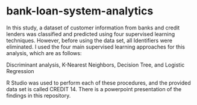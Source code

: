 # bank-loan-system-analytics
In this study, a dataset of customer information from banks and credit lenders was classified and predicted using four supervised learning techniques. However, before using the data set, all Identifiers were eliminated. I used the four main supervised learning approaches for this analysis, which are as follows:

Discriminant analysis, K-Nearest Neighbors, Decision Tree, and Logistic Regression

R Studio was used to perform each of these procedures, and the provided data set is called CREDIT 14. There is a powerpoint presentation of the findings in this repository.

